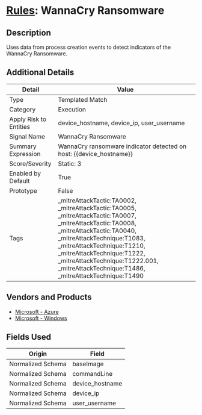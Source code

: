 # [Rules](README.md): WannaCry Ransomware

## Description
Uses data from process creation events to detect indicators of the WannaCry Ransomware.

## Additional Details
|Detail|Value|
|----|----|
|Type|Templated Match|
|Category|Execution|
|Apply Risk to Entities|device_hostname, device_ip, user_username|
|Signal Name|WannaCry Ransomware|
|Summary Expression|WannaCry ransomware indicator detected on host: {{device_hostname}}|
|Score/Severity|Static: 3|
|Enabled by Default|True|
|Prototype|False|
|Tags|_mitreAttackTactic:TA0002, _mitreAttackTactic:TA0005, _mitreAttackTactic:TA0007, _mitreAttackTactic:TA0008, _mitreAttackTactic:TA0040, _mitreAttackTechnique:T1083, _mitreAttackTechnique:T1210, _mitreAttackTechnique:T1222, _mitreAttackTechnique:T1222.001, _mitreAttackTechnique:T1486, _mitreAttackTechnique:T1490|
## Vendors and Products
- [Microsoft - Azure](../products/a1225af5-e778-4068-a9a2-47da93d1ff24.md)
- [Microsoft - Windows](../products/1ff7546c-cb36-4a24-87f7-89d2cecc5761.md)


## Fields Used

|Origin|Field|
|----|----|
|Normalized Schema|baseImage|
|Normalized Schema|commandLine|
|Normalized Schema|device_hostname|
|Normalized Schema|device_ip|
|Normalized Schema|user_username|


